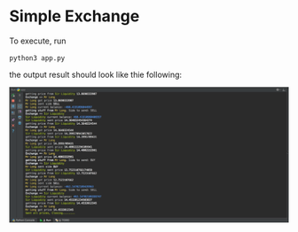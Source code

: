 # Simple Exchange

To execute, run
```shell
python3 app.py
```

the output result should look like thie following:

![console output showing balance](figures/Screenshot%202016-11-13%2012.22.29.png)